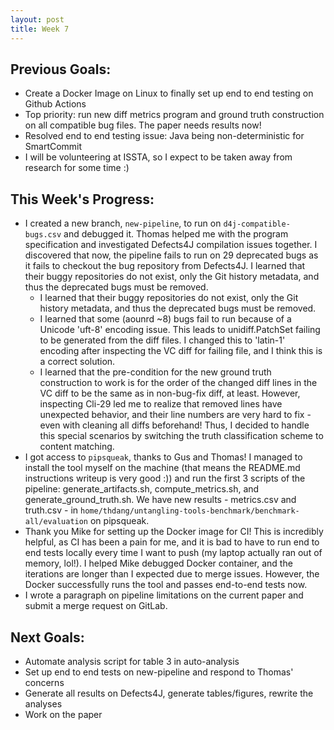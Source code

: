 ```yaml
---
layout: post
title: Week 7
---
```


## Previous Goals:
- Create a Docker Image on Linux to finally set up end to end testing on Github Actions
- Top priority: run new diff metrics program and ground truth construction on all compatible bug files. The paper needs results now!
- Resolved end to end testing issue: Java being non-deterministic for SmartCommit
- I will be volunteering at ISSTA, so I expect to be taken away from research for some time :)

## This Week's Progress:
- I created a new branch, `new-pipeline`, to run on `d4j-compatible-bugs.csv` and debugged it. Thomas helped me with the program specification and investigated Defects4J compilation issues together. I discovered that now, the pipeline fails to run on 29 deprecated bugs as it fails to checkout the bug repository from Defects4J. I learned that their buggy repositories do not exist, only the Git history metadata, and thus the deprecated bugs must be removed. 
	- I learned that their buggy repositories do not exist, only the Git history metadata, and thus the deprecated bugs must be removed. 
	- I learned that some (aounrd ~8) bugs fail to run because of a Unicode 'uft-8' encoding issue. This leads to unidiff.PatchSet failing to be generated from the diff files. I changed this to 'latin-1' encoding after inspecting the VC diff for failing file, and I think this is a correct solution.
	- I learned that the pre-condition for the new ground truth construction to work is for the order of the changed diff lines in the VC diff to be the same as in non-bug-fix diff, at least. However, inspecting Cli-29 led me to realize that removed lines have unexpected behavior, and their line numbers are very hard to fix - even with cleaning all diffs beforehand! Thus, I decided to handle this special scenarios by switching the truth classification scheme to content matching.
- I got access to `pipsqueak`, thanks to Gus and Thomas! I managed to install the tool myself on the machine (that means the README.md instructions writeup is very good :)) and run the first 3 scripts of the pipeline: generate_artifacts.sh, compute_metrics.sh, and generate_ground_truth.sh. We have new results - metrics.csv and truth.csv - in `home/thdang/untangling-tools-benchmark/benchmark-all/evaluation` on pipsqueak.
- Thank you Mike for setting up the Docker image for CI! This is incredibly helpful, as CI has been a pain for me, and it is bad to have to run end to end tests locally every time I want to push (my laptop actually ran out of memory, lol!). I helped Mike debugged Docker container, and the iterations are longer than I expected due to merge issues. However, the Docker successfully runs the tool and passes end-to-end tests now.
- I wrote a paragraph on pipeline limitations on the current paper and submit a merge request on GitLab.

## Next Goals:
- Automate analysis script for table 3 in auto-analysis
- Set up end to end tests on new-pipeline and respond to Thomas' concerns
- Generate all results on Defects4J, generate tables/figures, rewrite the analyses
- Work on the paper
